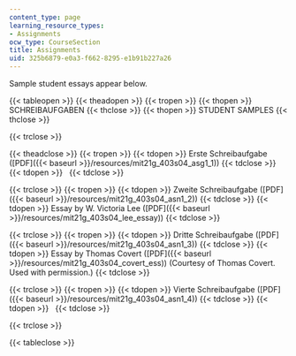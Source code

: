 ```yaml
---
content_type: page
learning_resource_types:
- Assignments
ocw_type: CourseSection
title: Assignments
uid: 325b6879-e0a3-f662-8295-e1b91b227a26
---
```


Sample student essays appear below.

{{< tableopen >}}
{{< theadopen >}}
{{< tropen >}}
{{< thopen >}}
SCHREIBAUFGABEN
{{< thclose >}}
{{< thopen >}}
STUDENT SAMPLES
{{< thclose >}}

{{< trclose >}}

{{< theadclose >}}
{{< tropen >}}
{{< tdopen >}}
Erste Schreibaufgabe ([PDF]({{< baseurl >}}/resources/mit21g_403s04_asg1_1))
{{< tdclose >}}
{{< tdopen >}}
 
{{< tdclose >}}

{{< trclose >}}
{{< tropen >}}
{{< tdopen >}}
Zweite Schreibaufgabe ([PDF]({{< baseurl >}}/resources/mit21g_403s04_asn1_2))
{{< tdclose >}}
{{< tdopen >}}
Essay by W. Victoria Lee ([PDF]({{< baseurl >}}/resources/mit21g_403s04_lee_essay))
{{< tdclose >}}

{{< trclose >}}
{{< tropen >}}
{{< tdopen >}}
Dritte Schreibaufgabe ([PDF]({{< baseurl >}}/resources/mit21g_403s04_asn1_3))
{{< tdclose >}}
{{< tdopen >}}
Essay by Thomas Covert ([PDF]({{< baseurl >}}/resources/mit21g_403s04_covert_ess)) (Courtesy of Thomas Covert. Used with permission.)
{{< tdclose >}}

{{< trclose >}}
{{< tropen >}}
{{< tdopen >}}
Vierte Schreibaufgabe ([PDF]({{< baseurl >}}/resources/mit21g_403s04_asn1_4))
{{< tdclose >}}
{{< tdopen >}}
 
{{< tdclose >}}

{{< trclose >}}

{{< tableclose >}}